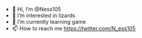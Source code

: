 - 👋 Hi, I’m @Ness105
- 👀 I’m interested in lizards
- 🌱 I’m currently learning game
- 📫 How to reach me https://twitter.com/N_ess105

<!---
Ness105/Ness105 is a ✨ special ✨ repository because its `README.md` (this file) appears on your GitHub profile.
You can click the Preview link to take a look at your changes.
--->
